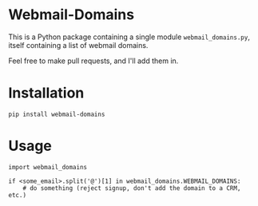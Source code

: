 # Webmail-Domains

This is a Python package containing a single module `webmail_domains.py`, 
itself containing a list of webmail domains.

Feel free to make pull requests, and I'll add them in.


# Installation

    pip install webmail-domains


# Usage

    import webmail_domains

    if <some_email>.split('@')[1] in webmail_domains.WEBMAIL_DOMAINS:
        # do something (reject signup, don't add the domain to a CRM, etc.)
